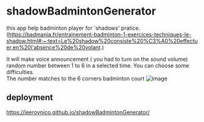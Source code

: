# shadowBadmintonGenerator
this app help badminton player for 'shadows' pratice. (https://badmania.fr/entrainement-badminton-1-exercices-techniques-le-shadow.html#:~:text=Le%20shadow%20consiste%20%C3%A0%20effectuer,en%20l'absence%20de%20volant.) 

It will make voice announcement ( you had to turn on the sound volume) random number between 1 to 6 in a selected time. You can choose some difficulties.  
The number matches to the 6 corners badminton court ![image](https://user-images.githubusercontent.com/73426065/176607472-988d25df-0df9-438f-897b-6d28fb513297.png)


## deployment 
https://leeroynico.github.io/shadowBadmintonGenerator/


